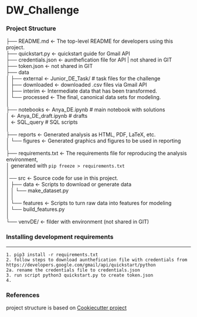 # DW_Challenge


### Project Structure

├── README.md          <- The top-level README for developers using this project.           
├── quickstart.py      <- quickstart guide for Gmail API                                    
├── credentials.json   <- aunthefication file for  API | not shared in GIT                  
├── token.json         <- not shared in GIT                                                 
├── data                                                                                    
│   ├── external       <- Junior_DE_Task/    # task files for the challenge                
│   ├── downloaded     <- downloaded .csv files via Gmail API                               
│   ├── interim        <- Intermediate data that has been transformed.                      
│   └── processed      <- The final, canonical data sets for modeling.                      
│                                                                                           
├── notebooks          <- Anya_DE.ipynb         # main notebook with solutions              
│                      <- Anya_DE_draft.ipynb   # drafts                                    
│                      <- SQL_query             # SQL scripts                               
│                                                                                           
├── reports            <- Generated analysis as HTML, PDF, LaTeX, etc.                      
│   └── figures        <- Generated graphics and figures to be used in reporting            
│                                                                                           
├── requirements.txt   <- The requirements file for reproducing the analysis environment,   
│                         generated with `pip freeze > requirements.txt`                    
│                                                                                           
│── src                <- Source code for use in this project.                              
│   ├── data           <- Scripts to download or generate data                              
│   │   └── make_dataset.py                                                                 
│   │                                                                                       
│   └── features       <- Scripts to turn raw data into features for modeling               
│       └── build_features.py                                                               
│                                                                                           
└── venvDE/            <- filder with environment (not shared in GIT)                       

### Installing development requirements
------------

    1. pip3 install -r requirements.txt
    2. follow steps to download aunthefication file with credentials from  https://developers.google.com/gmail/api/quickstart/python
    2a. rename the credentials file to credentials.json
    3. run script python3 quickstart.py to create token.json
    4.

### References

project structure is based on [Cookiecutter project](http://drivendata.github.io/cookiecutter-data-science/)